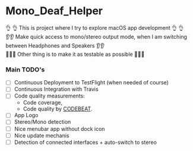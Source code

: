 # Mono_Deaf_Helper
👌 👌 This is project where I try to explore macOS app development 👌 👌<br/>
👂👂  Make quick access to mono/stereo output mode, when I am switching between Headphones and Speakers 👂👂 <br/>
🚀🚀🚀 Other thing is to make it as testable as possible 🚀🚀🚀 <br/>

### Main TODO's

* [ ] Continuous Deployment to TestFlight (when needed of course)
* [ ] Continuous Integration with Travis
* [ ] Code quality measurements:
    * Code coverage,
    * Code quality by [CODEBEAT](https://codebeat.co/).
* [ ] App Logo
* [ ] Stereo/Mono detection
* [ ] Nice menubar app without dock icon
* [ ] Nice update mechanis
* [ ] Detection of connected interfaces + auto-switch to stereo
